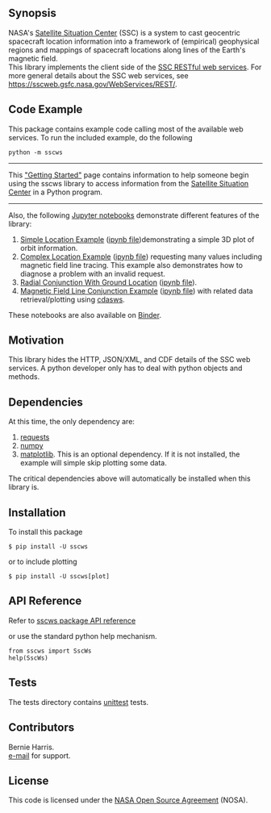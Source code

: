 
## Synopsis

NASA's [Satellite Situation Center](https://sscweb.gsfc.nasa.gov/)
(SSC) is a system to cast geocentric spacecraft location information 
into a framework of (empirical) geophysical regions and mappings of 
spacecraft locations along lines of the Earth's magnetic field.  
This library implements the client side of the 
[SSC RESTful web services](https://sscweb.gsfc.nasa.gov/WebServices/REST/).
For more general details about the SSC web services, see
https://sscweb.gsfc.nasa.gov/WebServices/REST/.

## Code Example

This package contains example code calling most of the available web services.
To run the included example, do the following

    python -m sscws

---

This 
["Getting Started"](https://sscweb.gsfc.nasa.gov/WebServices/REST/py/GetStarted.html) 
page contains information to help someone begin using the sscws library to 
access information from the 
[Satellite Situation Center](https://sscweb.gsfc.nasa.gov/) in a Python program.

---

Also, the following [Jupyter notebooks](https://jupyter.org/) demonstrate
different features of the library:
1. [Simple Location Example](https://sscweb.gsfc.nasa.gov/WebServices/REST/jupyter/SscWsExample.html) ([ipynb file](https://sscweb.gsfc.nasa.gov/WebServices/REST/jupyter/SscWsExample.ipynb))demonstrating a simple 3D plot of orbit information.
2. [Complex Location Example](https://sscweb.gsfc.nasa.gov/WebServices/REST/jupyter/SscWsBTraceExample.html) ([ipynb file](https://sscweb.gsfc.nasa.gov/WebServices/REST/jupyter/SscWsBTraceExample.ipynb)) requesting many values including magnetic field line tracing. This example also demonstrates how to diagnose a problem with an invalid request.
3. [Radial Conjunction With Ground Location](https://sscweb.gsfc.nasa.gov/WebServices/REST/jupyter/SscWsRadialConjunction.html) ([ipynb file](https://sscweb.gsfc.nasa.gov/WebServices/REST/jupyter/SscWsRadialConjunction.ipynb)).
4. [Magnetic Field Line Conjunction Example](https://sscweb.gsfc.nasa.gov/WebServices/REST/jupyter/SscWsConjunctionExample.html) ([ipynb file](https://sscweb.gsfc.nasa.gov/WebServices/REST/jupyter/SscWsConjunctionExample.ipynb)) with related data retrieval/plotting using [cdasws](https://pypi.org/project/cdasws/).

These notebooks are also available on 
[Binder](https://binder.opensci.2i2c.cloud/v2/gh/berniegsfc/sscws-notebooks/main).

## Motivation

This library hides the HTTP, JSON/XML, and CDF details of the SSC web 
services. A python developer only has to deal with python objects and 
methods.

## Dependencies

At this time, the only dependency are:
1. [requests](https://pypi.org/project/requests/)
2. [numpy](https://pypi.ort/project/numpy/)
3. [matplotlib](https://pypi.org/project/matplotlib/).  This is an optional dependency.  If it is not installed, the example will simple skip plotting some data.

The critical dependencies above will automatically be installed when this 
library is.

## Installation

To install this package

    $ pip install -U sscws

or to include plotting

    $ pip install -U sscws[plot]


## API Reference

Refer to
[sscws package API reference](https://sscweb.gsfc.nasa.gov/WebServices/REST/py/sscws/index.html)

or use the standard python help mechanism.

    from sscws import SscWs
    help(SscWs)

## Tests

The tests directory contains 
[unittest](https://docs.python.org/3/library/unittest.html)
tests.

## Contributors

Bernie Harris.  
[e-mail](mailto:NASA-SPDF-Support@nasa.onmicrosoft.com) for support.

## License

This code is licensed under the 
[NASA Open Source Agreement](https://sscweb.gsfc.nasa.gov/WebServices/NASA_Open_Source_Agreement_1.3.txt) (NOSA).
